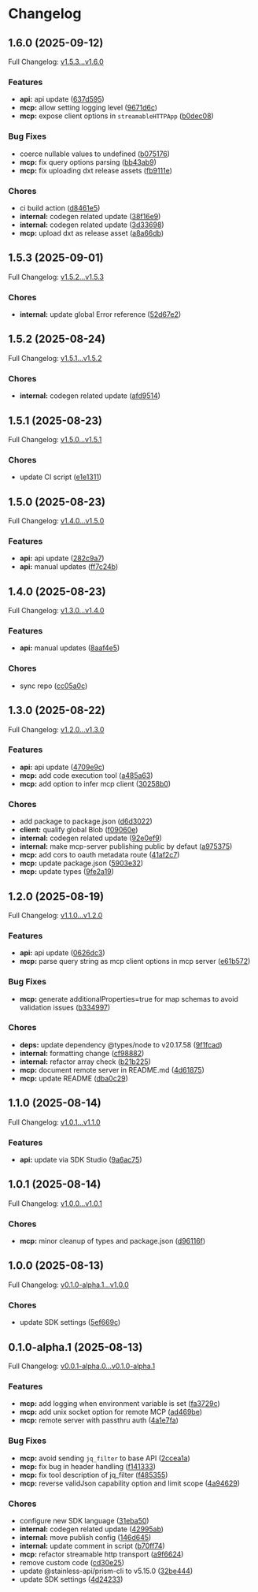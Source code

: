 # Changelog

## 1.6.0 (2025-09-12)

Full Changelog: [v1.5.3...v1.6.0](https://github.com/DayMoonDevelopment/post-for-me-typescript/compare/v1.5.3...v1.6.0)

### Features

* **api:** api update ([637d595](https://github.com/DayMoonDevelopment/post-for-me-typescript/commit/637d5954954874ed33d7e303b7037e0cedcf2327))
* **mcp:** allow setting logging level ([9671d6c](https://github.com/DayMoonDevelopment/post-for-me-typescript/commit/9671d6cbca12c753c0734d50e0e5ddef29992d9d))
* **mcp:** expose client options in `streamableHTTPApp` ([b0dec08](https://github.com/DayMoonDevelopment/post-for-me-typescript/commit/b0dec08422738bb76d8b66771f9c9fd31ca0f12a))


### Bug Fixes

* coerce nullable values to undefined ([b075176](https://github.com/DayMoonDevelopment/post-for-me-typescript/commit/b075176e1df34d6dee746155ae0446ca94c3e397))
* **mcp:** fix query options parsing ([bb43ab9](https://github.com/DayMoonDevelopment/post-for-me-typescript/commit/bb43ab96c295e520eaacac02ed997002ada6b292))
* **mcp:** fix uploading dxt release assets ([fb9111e](https://github.com/DayMoonDevelopment/post-for-me-typescript/commit/fb9111e5d9d38129d6c2b83087437dd9cf7f1643))


### Chores

* ci build action ([d8461e5](https://github.com/DayMoonDevelopment/post-for-me-typescript/commit/d8461e5347a2cbc30bd1c573718dc8d585083b89))
* **internal:** codegen related update ([38f16e9](https://github.com/DayMoonDevelopment/post-for-me-typescript/commit/38f16e92432f615b93ff1751108775a153a86cd4))
* **internal:** codegen related update ([3d33698](https://github.com/DayMoonDevelopment/post-for-me-typescript/commit/3d336985838903aafa801009be36fe1a4bf93483))
* **mcp:** upload dxt as release asset ([a8a66db](https://github.com/DayMoonDevelopment/post-for-me-typescript/commit/a8a66db7c1d67ef5dc48cbaf0c0de60c07cb8b80))

## 1.5.3 (2025-09-01)

Full Changelog: [v1.5.2...v1.5.3](https://github.com/DayMoonDevelopment/post-for-me-typescript/compare/v1.5.2...v1.5.3)

### Chores

* **internal:** update global Error reference ([52d67e2](https://github.com/DayMoonDevelopment/post-for-me-typescript/commit/52d67e249726842eeadf5b6b0233db5706ce2922))

## 1.5.2 (2025-08-24)

Full Changelog: [v1.5.1...v1.5.2](https://github.com/DayMoonDevelopment/post-for-me-typescript/compare/v1.5.1...v1.5.2)

### Chores

* **internal:** codegen related update ([afd9514](https://github.com/DayMoonDevelopment/post-for-me-typescript/commit/afd9514980d89122b5d57af9a680d2882cabafd6))

## 1.5.1 (2025-08-23)

Full Changelog: [v1.5.0...v1.5.1](https://github.com/DayMoonDevelopment/post-for-me-typescript/compare/v1.5.0...v1.5.1)

### Chores

* update CI script ([e1e1311](https://github.com/DayMoonDevelopment/post-for-me-typescript/commit/e1e13114e38dc8c85a67652276cf59a1b07acc74))

## 1.5.0 (2025-08-23)

Full Changelog: [v1.4.0...v1.5.0](https://github.com/DayMoonDevelopment/post-for-me-typescript/compare/v1.4.0...v1.5.0)

### Features

* **api:** api update ([282c9a7](https://github.com/DayMoonDevelopment/post-for-me-typescript/commit/282c9a7db8a1fb28f14727f2da46695c9bff0dbe))
* **api:** manual updates ([ff7c24b](https://github.com/DayMoonDevelopment/post-for-me-typescript/commit/ff7c24bcc236278aa171b8a84b80670bbfcca5b5))

## 1.4.0 (2025-08-23)

Full Changelog: [v1.3.0...v1.4.0](https://github.com/DayMoonDevelopment/post-for-me-typescript/compare/v1.3.0...v1.4.0)

### Features

* **api:** manual updates ([8aaf4e5](https://github.com/DayMoonDevelopment/post-for-me-typescript/commit/8aaf4e53e3e964b202a9ea410a64bf41bed9870d))


### Chores

* sync repo ([cc05a0c](https://github.com/DayMoonDevelopment/post-for-me-typescript/commit/cc05a0c2ca39d0b1cb9e76b05b3716a6b98c35c0))

## 1.3.0 (2025-08-22)

Full Changelog: [v1.2.0...v1.3.0](https://github.com/DayMoonDevelopment/post-for-me-typescript/compare/v1.2.0...v1.3.0)

### Features

* **api:** api update ([4709e9c](https://github.com/DayMoonDevelopment/post-for-me-typescript/commit/4709e9cccd5e7709c584c284edbb48707c8a1ef4))
* **mcp:** add code execution tool ([a485a63](https://github.com/DayMoonDevelopment/post-for-me-typescript/commit/a485a63dcbc0caed0e6cf1502aa1f80d15574a01))
* **mcp:** add option to infer mcp client ([30258b0](https://github.com/DayMoonDevelopment/post-for-me-typescript/commit/30258b0ecb4994eb35fd861b7ead0b9c4ee0f798))


### Chores

* add package to package.json ([d6d3022](https://github.com/DayMoonDevelopment/post-for-me-typescript/commit/d6d3022bb2074396d0b677939cd0b4e07c586969))
* **client:** qualify global Blob ([f09060e](https://github.com/DayMoonDevelopment/post-for-me-typescript/commit/f09060e8c25895162fe51de427103802dbae6288))
* **internal:** codegen related update ([92e0ef9](https://github.com/DayMoonDevelopment/post-for-me-typescript/commit/92e0ef94e2438373d96e80f86ff3dc29c4196851))
* **internal:** make mcp-server publishing public by defaut ([a975375](https://github.com/DayMoonDevelopment/post-for-me-typescript/commit/a9753750e1cac905200a02480ff5f5c18733b429))
* **mcp:** add cors to oauth metadata route ([41af2c7](https://github.com/DayMoonDevelopment/post-for-me-typescript/commit/41af2c75d633057420a54cf7a33a5c9afc0fbfb4))
* **mcp:** update package.json ([5903e32](https://github.com/DayMoonDevelopment/post-for-me-typescript/commit/5903e321f6d75d677f8f633b1c6f16b7b379b009))
* **mcp:** update types ([9fe2a19](https://github.com/DayMoonDevelopment/post-for-me-typescript/commit/9fe2a19bf02723d786d96a0c725c39923c840988))

## 1.2.0 (2025-08-19)

Full Changelog: [v1.1.0...v1.2.0](https://github.com/DayMoonDevelopment/post-for-me-typescript/compare/v1.1.0...v1.2.0)

### Features

* **api:** api update ([0626dc3](https://github.com/DayMoonDevelopment/post-for-me-typescript/commit/0626dc3391c2a5814df4713b1f1e798ea4aff948))
* **mcp:** parse query string as mcp client options in mcp server ([e61b572](https://github.com/DayMoonDevelopment/post-for-me-typescript/commit/e61b5724fed199ac3b5d852d2ce5644e080c4176))


### Bug Fixes

* **mcp:** generate additionalProperties=true for map schemas to avoid validation issues ([b334997](https://github.com/DayMoonDevelopment/post-for-me-typescript/commit/b334997b63bd2085851a8b918a44e08dcd90043c))


### Chores

* **deps:** update dependency @types/node to v20.17.58 ([9f1fcad](https://github.com/DayMoonDevelopment/post-for-me-typescript/commit/9f1fcadbd23881f1b6ca11c6a75539f960cfb71c))
* **internal:** formatting change ([cf98882](https://github.com/DayMoonDevelopment/post-for-me-typescript/commit/cf9888273b9c5feff1630de44cdd7c81a5ba2183))
* **internal:** refactor array check ([b21b225](https://github.com/DayMoonDevelopment/post-for-me-typescript/commit/b21b225bc9d212ccd6631ff99bc20d844d2e8dfa))
* **mcp:** document remote server in README.md ([4d61875](https://github.com/DayMoonDevelopment/post-for-me-typescript/commit/4d61875571b2d3dd50302521a1f7997664aa2490))
* **mcp:** update README ([dba0c29](https://github.com/DayMoonDevelopment/post-for-me-typescript/commit/dba0c2971111c4e292e87b662e5ce2f57db5b8e9))

## 1.1.0 (2025-08-14)

Full Changelog: [v1.0.1...v1.1.0](https://github.com/DayMoonDevelopment/post-for-me-typescript/compare/v1.0.1...v1.1.0)

### Features

* **api:** update via SDK Studio ([9a6ac75](https://github.com/DayMoonDevelopment/post-for-me-typescript/commit/9a6ac7530afc2854f80a78717cd1dc5f899ce191))

## 1.0.1 (2025-08-14)

Full Changelog: [v1.0.0...v1.0.1](https://github.com/DayMoonDevelopment/post-for-me-typescript/compare/v1.0.0...v1.0.1)

### Chores

* **mcp:** minor cleanup of types and package.json ([d96116f](https://github.com/DayMoonDevelopment/post-for-me-typescript/commit/d96116fdd741d9832eb7ec37c88572dc09e18bd2))

## 1.0.0 (2025-08-13)

Full Changelog: [v0.1.0-alpha.1...v1.0.0](https://github.com/DayMoonDevelopment/post-for-me-typescript/compare/v0.1.0-alpha.1...v1.0.0)

### Chores

* update SDK settings ([5ef669c](https://github.com/DayMoonDevelopment/post-for-me-typescript/commit/5ef669c401b7fb29aae87e0fb944cdf13bccf7b3))

## 0.1.0-alpha.1 (2025-08-13)

Full Changelog: [v0.0.1-alpha.0...v0.1.0-alpha.1](https://github.com/DayMoonDevelopment/post-for-me-typescript/compare/v0.0.1-alpha.0...v0.1.0-alpha.1)

### Features

* **mcp:** add logging when environment variable is set ([fa3729c](https://github.com/DayMoonDevelopment/post-for-me-typescript/commit/fa3729cc7dc412da64ab91400c650fde2029ff77))
* **mcp:** add unix socket option for remote MCP ([ad469be](https://github.com/DayMoonDevelopment/post-for-me-typescript/commit/ad469bed8e16928a828eb71ba7a4f25f85a25964))
* **mcp:** remote server with passthru auth ([4a1e7fa](https://github.com/DayMoonDevelopment/post-for-me-typescript/commit/4a1e7fa1254405fb350e3cc5643d7cad6bf7025c))


### Bug Fixes

* **mcp:** avoid sending `jq_filter` to base API ([2ccea1a](https://github.com/DayMoonDevelopment/post-for-me-typescript/commit/2ccea1a536b05eff112d3c497706b7b5b6f2c5f9))
* **mcp:** fix bug in header handling ([f141333](https://github.com/DayMoonDevelopment/post-for-me-typescript/commit/f14133320050d375f57364c0b5bb6cfacd6bed06))
* **mcp:** fix tool description of jq_filter ([f485355](https://github.com/DayMoonDevelopment/post-for-me-typescript/commit/f4853557d14c308bbaa601eb41be0b9958b39db3))
* **mcp:** reverse validJson capability option and limit scope ([4a94629](https://github.com/DayMoonDevelopment/post-for-me-typescript/commit/4a946292e376954b1ffa7e49ebac76bd1377de11))


### Chores

* configure new SDK language ([31eba50](https://github.com/DayMoonDevelopment/post-for-me-typescript/commit/31eba503379b0175413bfc7508ef48cef614026b))
* **internal:** codegen related update ([42995ab](https://github.com/DayMoonDevelopment/post-for-me-typescript/commit/42995ab9247b644c924a7bb50f1b5c4f85b588e4))
* **internal:** move publish config ([146d645](https://github.com/DayMoonDevelopment/post-for-me-typescript/commit/146d645cfd3ef265d1adcc63486896da68196c3f))
* **internal:** update comment in script ([b70ff74](https://github.com/DayMoonDevelopment/post-for-me-typescript/commit/b70ff74f4651a5c71a2cf74bf9623c0a93aefb39))
* **mcp:** refactor streamable http transport ([a9f6624](https://github.com/DayMoonDevelopment/post-for-me-typescript/commit/a9f662465981111532a99a7bc0054c93b1d543e4))
* remove custom code ([cd30e25](https://github.com/DayMoonDevelopment/post-for-me-typescript/commit/cd30e25f215c93b72f29c2ab053535efed879051))
* update @stainless-api/prism-cli to v5.15.0 ([32be444](https://github.com/DayMoonDevelopment/post-for-me-typescript/commit/32be44479fb81de291c4a2dbc62fc35c64f82bc7))
* update SDK settings ([4d24233](https://github.com/DayMoonDevelopment/post-for-me-typescript/commit/4d242338ca727cb1c7ca888aa2cafc7ee52c65bd))
